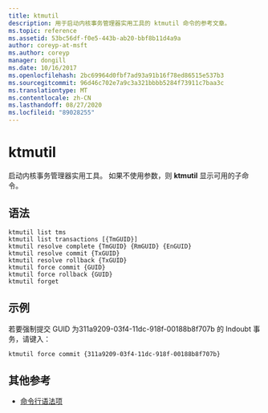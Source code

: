 ```yaml
---
title: ktmutil
description: 用于启动内核事务管理器实用工具的 ktmutil 命令的参考文章。
ms.topic: reference
ms.assetid: 53bc56df-f0e5-443b-ab20-bbf8b11d4a9a
author: coreyp-at-msft
ms.author: coreyp
manager: dongill
ms.date: 10/16/2017
ms.openlocfilehash: 2bc69964d0fbf7ad93a91b16f78ed86515e537b3
ms.sourcegitcommit: 96d46c702e7a9c3a321bbbb5284f73911c7baa3c
ms.translationtype: MT
ms.contentlocale: zh-CN
ms.lasthandoff: 08/27/2020
ms.locfileid: "89028255"
---
```

# <a name="ktmutil"></a>ktmutil

启动内核事务管理器实用工具。 如果不使用参数，则 **ktmutil** 显示可用的子命令。

## <a name="syntax"></a>语法

```
ktmutil list tms
ktmutil list transactions [{TmGUID}]
ktmutil resolve complete {TmGUID} {RmGUID} {EnGUID}
ktmutil resolve commit {TxGUID}
ktmutil resolve rollback {TxGUID}
ktmutil force commit {GUID}
ktmutil force rollback {GUID}
ktmutil forget
```

## <a name="examples"></a>示例


若要强制提交 GUID 为311a9209-03f4-11dc-918f-00188b8f707b 的 Indoubt 事务，请键入：

```
ktmutil force commit {311a9209-03f4-11dc-918f-00188b8f707b}
```

## <a name="additional-references"></a>其他参考

- [命令行语法项](command-line-syntax-key.md)